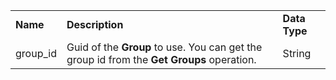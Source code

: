 <Token xmlns:xlink="http://www.w3.org/1999/xlink"><table><tr><td><b>Name</b></td><td><b>Description</b></td><td><b>Data Type</b></td></tr><tr><td>group_id</td><td>Guid of the <b>Group</b> to use. You can get the group id from the <b>Get Groups</b> operation.</td><td>String</td></tr></table></Token>